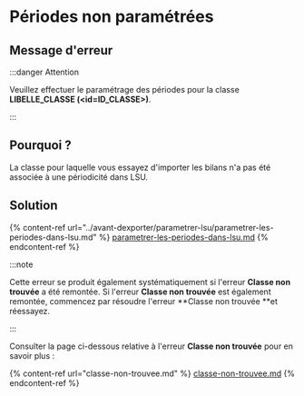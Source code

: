 # Périodes non paramétrées

## Message d'erreur

:::danger Attention

Veuillez effectuer le paramétrage des périodes pour la classe **LIBELLE_CLASSE (\<id=ID_CLASSE>)**.

:::


## Pourquoi ?

La classe pour laquelle vous essayez d'importer les bilans n'a pas été associée à une périodicité dans LSU.

## Solution

{% content-ref url="../avant-dexporter/parametrer-lsu/parametrer-les-periodes-dans-lsu.md" %}
[parametrer-les-periodes-dans-lsu.md](../avant-dexporter/parametrer-lsu/parametrer-les-periodes-dans-lsu.md)
{% endcontent-ref %}

:::note

Cette erreur se produit également systématiquement si l'erreur **Classe non trouvée** a été remontée. Si l'erreur **Classe non trouvée** est également remontée, commencez par résoudre l'erreur **Classe non trouvée **et réessayez.

:::


Consulter la page ci-dessous relative à l'erreur **Classe non trouvée** pour en savoir plus :

{% content-ref url="classe-non-trouvee.md" %}
[classe-non-trouvee.md](classe-non-trouvee.md)
{% endcontent-ref %}
